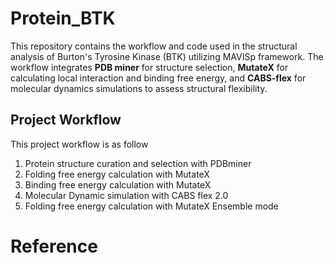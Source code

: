 # Protein_BTK
This repository contains the workflow and code used in the structural analysis of Burton's Tyrosine Kinase (BTK) utilizing MAVISp framework. The workflow integrates **PDB miner** for structure selection, **MutateX** for calculating local interaction and binding free energy, and **CABS-flex** for molecular dynamics simulations to assess structural flexibility. 

## Project Workflow
This project workflow is as follow
1. Protein structure curation and selection with PDBminer
2. Folding free energy calculation with MutateX
3. Binding free energy calculation with MutateX
4. Molecular Dynamic simulation with CABS flex 2.0
5. Folding free energy calculation with MutateX Ensemble mode
   
# Reference


